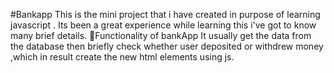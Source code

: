 #Bankapp
This is the mini project that i have created in purpose of learning javascript . Its been a great experience while learning this i've got to know many brief details.
🌷Functionality of bankApp
It usually get the data from the database then briefly check whether user deposited or withdrew money ,which in result create the new html elements using js.
